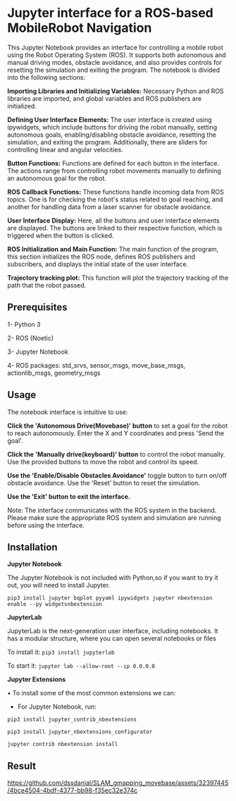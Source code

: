 # Jupyter interface for a ROS-based MobileRobot Navigation 
This Jupyter Notebook provides an interface for controlling a mobile robot using the Robot Operating System (ROS). It supports both autonomous and manual driving modes, obstacle avoidance, and also provides controls for resetting the simulation and exiting the program.
The notebook is divided into the following sections:

**Importing Libraries and Initializing Variables:** Necessary Python and ROS libraries are imported, and global variables and ROS publishers are initialized.

**Defining User Interface Elements:** The user interface is created using ipywidgets, which include buttons for driving the robot manually, setting autonomous goals, enabling/disabling obstacle avoidance, resetting the simulation, and exiting the program. Additionally, there are sliders for controlling linear and angular velocities.

**Button Functions:** Functions are defined for each button in the interface. The actions range from controlling robot movements manually to defining an autonomous goal for the robot.

**ROS Callback Functions:** These functions handle incoming data from ROS topics. One is for checking the robot's status related to goal reaching, and another for handling data from a laser scanner for obstacle avoidance.

**User Interface Display:** Here, all the buttons and user interface elements are displayed. The buttons are linked to their respective function, which is triggered when the button is clicked.

**ROS Initialization and Main Function:** The main function of the program, this section initializes the ROS node, defines ROS publishers and subscribers, and displays the initial state of the user interface.

**Trajectory tracking plot:** This function will plot the trajectory tracking of the path that the robot passed.

## Prerequisites

1- Python 3

2- ROS (Noetic)

3- Jupyter Notebook

4- ROS packages: std_srvs, sensor_msgs, move_base_msgs, actionlib_msgs, geometry_msgs

## Usage

The notebook interface is intuitive to use:

**Click the 'Autonomous Drive(Movebase)' button** to set a goal for the robot to reach autonomously. Enter the X and Y coordinates and press 'Send the goal'.


**Click the 'Manually drive(keyboard)' button** to control the robot manually. Use the provided buttons to move the robot and control its speed.


**Use the 'Enable/Disable Obstacles Avoidance'** toggle button to turn on/off obstacle avoidance.
Use the 'Reset' button to reset the simulation.


**Use the 'Exit' button to exit the interface.**


Note: The interface communicates with the ROS system in the backend. Please make sure the appropriate ROS system and simulation are running before using the interface.

## Installation



**Jupyter Notebook**

The Jupyter Notebook is not included with Python,so if you want to try it out, you will need to install
Jupyter.

`pip3 install jupyter bqplot pyyaml ipywidgets
jupyter nbextension enable --py widgetsnbextension`


**JupyterLab**

JupyterLab is the next-generation user interface, including notebooks. It has a modular structure, where you can
open several notebooks or files 

To install it: `pip3 install jupyterlab`

To start it: `jupyter lab --allow-root --ip 0.0.0.0`


**Jupyter Extensions**

• To install some of the most common extensions we can:

- For Jupyter Notebook, run:

`pip3 install jupyter_contrib_nbextensions`

`pip3 install jupyter_nbextensions_configurator`

`jupyter contrib nbextension install`




## Result


https://github.com/dssdanial/SLAM_gmapping_movebase/assets/32397445/4bce4504-4bdf-4377-bb98-f35ec32e374c



